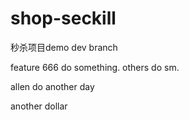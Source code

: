 # shop-seckill
秒杀项目demo
dev branch

feature 666 do something. others do sm.

allen do another day

another dollar

